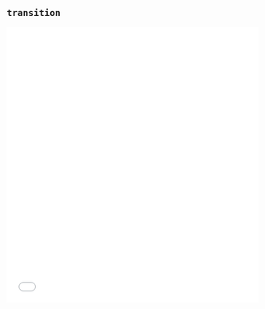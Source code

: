## `transition`

<iframe height='550' scrolling='no' title='Responsive devices animation' src='//codepen.io/hbmuller/embed/vJYpwe/?height=265&theme-id=0&default-tab=css,result&embed-version=2' frameborder='no' allowtransparency='true' allowfullscreen='true' style='width: 100%;'>See the Pen <a href='https://codepen.io/hbmuller/pen/vJYpwe/'>Responsive devices animation</a> by Henrique Müller (<a href='https://codepen.io/hbmuller'>@hbmuller</a>) on <a href='https://codepen.io'>CodePen</a>.
</iframe>
